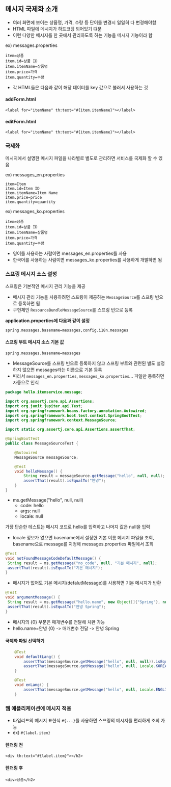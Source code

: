## 메시지 국제화 소개
* 여러 화면에 보이는 상품명, 가격, 수량 등 단어를 변경시 일일히 다 변경해야함
* HTML 파일에 메시지가 하드코딩 되어있기 떄문
* 이런 다양한 메시지를 한 곳에서 관리하도록 하는 기능을 메시지 기능이라 함

ex) messages.properties
```
item=상품
item.id=상품 ID
item.itemName=상품명
item.price=가격
item.quantity=수량 
```
* 각 HTML들은 다음과 같이 해당 데이터를 key 값으로 불러서 사용하는 것
#### addForm.html
`<label for="itemName" th:text="#{item.itemName}"></label>`
#### editForm.html
`<label for="itemName" th:text="#{item.itemName}"></label>`

### 국제화
메시지에서 설명한 메시지 파일을 나라별로 별도로 관리하면 서비스를 국제화 할 수 있음

ex) messages_en.properties
```
item=Item
item.id=Item ID
item.itemName=Item Name
item.price=price
item.quantity=quantity
```
ex) messages_ko.properties
```
item=상품
item.id=상품 ID
item.itemName=상품명
item.price=가격
item.quantity=수량 
```
* 영어를 사용하는 사람이면 messages_en.properties를 사용
* 한국어를 사용하는 사람이면 messages_ko.properties를 사용하게 개발하면 됨

### 스프링 메시지 소스 설정
스프링은 기본적인 메시지 관리 기능을 제공

* 메시지 관리 기능을 사용하려면 스프링이 제공하는 `MessageSource`를 스프링 빈으로 등록하면 됨
* 구현체인 `ResourceBundleMessageSource`를 스프링 빈으로 등록

**application.properties에 다음과 같이 설정** 

```
spring.messages.basename=messages,config.i18n.messages
```

#### 스프링 부트 메시지 소스 기본 값
`spring.messages.basename=messages`

* MessageSource를 스프링 빈으로 등록하지 않고 스프링 부트와 관련된 별도 설정하지 않으면 messages라는 이름으로 기본 등록
* 따라서 `messages_en.properties`, `messages_ko.properties`... 파일만 등록하면 자동으로 인식

```java
package hello.itemservice.message;

import org.assertj.core.api.Assertions;
import org.junit.jupiter.api.Test;
import org.springframework.beans.factory.annotation.Autowired;
import org.springframework.boot.test.context.SpringBootTest;
import org.springframework.context.MessageSource;

import static org.assertj.core.api.Assertions.assertThat;

@SpringBootTest
public class MessageSourceTest {

    @Autowired
    MessageSource messageSource;

    @Test
    void helloMessage() {
        String result = messageSource.getMessage("hello", null, null);
        assertThat(result).isEqualTo("안녕");
    }
}
```
* ms.getMessage("hello", null, null)
  * code: hello
  * args: null
  * locale: null

가장 단순한 테스트는 메시지 코드로 hello를 입력하고 나머지 값은 null을 입력
* locale 정보가 없으면 basename에서 설정한 기본 이름 메시지 파일을 조회, basename으로 message를 지정해 messages.properties 파일에서 조회

```java
@Test
void notFoundMessageCodeDefaultMessage() {
 String result = ms.getMessage("no_code", null, "기본 메시지", null);
 assertThat(result).isEqualTo("기본 메시지");
}
```
* 메시지가 없어도 기본 메시지(defalutMessage)를 사용하면 기본 메시지가 반환

```java
@Test
void argumentMessage() {
 String result = ms.getMessage("hello.name", new Object[]{"Spring"}, null);
 assertThat(result).isEqualTo("안녕 Spring");
}
```
* 메시지의 {0} 부분은 매개변수를 전달해 치환 가능
* hello.name=안녕 {0} -> 매개변수 전달 -> 안녕 Spring

#### 국제화 파일 선택하기
```java
    @Test
    void defaultLang() {
        assertThat(messageSource.getMessage("hello", null, null)).isEqualTo("안녕");
        assertThat(messageSource.getMessage("hello", null, Locale.KOREA)).isEqualTo("안녕");
    }

    @Test
    void enLang() {
        assertThat(messageSource.getMessage("hello", null, Locale.ENGLISH)).isEqualTo("hello");
    }
```

### 웹 애플리케이션에 메시지 적용
* 타임리프의 메시지 표현식 `#{...}`를 사용하면 스프링의 메시지를 편리하게 조회 가능
* ex) `#{label.item}`
#### 렌더링 전
`<div th:text="#{label.item}"></h2>`
#### 렌더링 후
`<div>상품</h2>` 